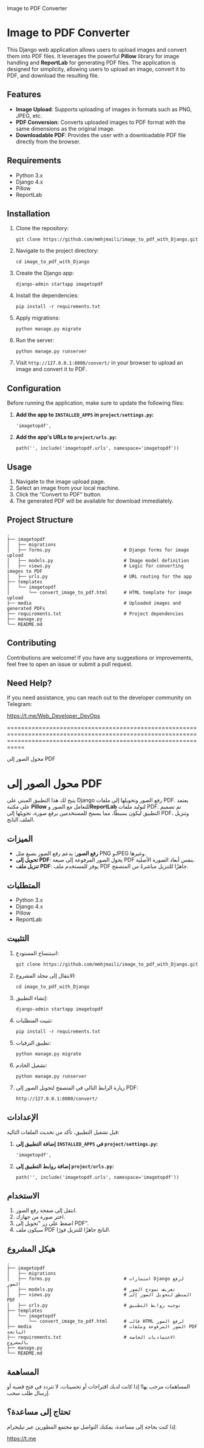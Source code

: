 <!DOCTYPE html>
<html lang="en">
<head>
    <meta charset="UTF-8">
    <meta name="viewport" content="width=device-width, initial-scale=1.0">
    Image to PDF Converter
</head>
<body>

<h1>Image to PDF Converter</h1>

<p>This Django web application allows users to upload images and convert them into PDF files. It leverages the powerful <strong>Pillow</strong> library for image handling and <strong>ReportLab</strong> for generating PDF files. The application is designed for simplicity, allowing users to upload an image, convert it to PDF, and download the resulting file.</p>

<h2>Features</h2>
<ul>
    <li><strong>Image Upload</strong>: Supports uploading of images in formats such as PNG, JPEG, etc.</li>
    <li><strong>PDF Conversion</strong>: Converts uploaded images to PDF format with the same dimensions as the original image.</li>
    <li><strong>Downloadable PDF</strong>: Provides the user with a downloadable PDF file directly from the browser.</li>
</ul>

<h2>Requirements</h2>
<ul>
    <li>Python 3.x</li>
    <li>Django 4.x</li>
    <li>Pillow</li>
    <li>ReportLab</li>
</ul>

<h2>Installation</h2>
<ol>
    <li>Clone the repository:
        <pre><code>git clone https://github.com/mmhjmaili/image_to_pdf_with_Django.git</code></pre>
    </li>
    <li>Navigate to the project directory:
        <pre><code>cd image_to_pdf_with_Django</code></pre>
    </li>
    <li>Create the Django app:
        <pre><code>django-admin startapp imagetopdf</code></pre>
    </li>
    <li>Install the dependencies:
        <pre><code>pip install -r requirements.txt</code></pre>
    </li>
    <li>Apply migrations:
        <pre><code>python manage.py migrate</code></pre>
    </li>
    <li>Run the server:
        <pre><code>python manage.py runserver</code></pre>
    </li>
    <li>Visit <code>http://127.0.0.1:8000/convert/</code> in your browser to upload an image and convert it to PDF.</li>
</ol>

<h2>Configuration</h2>
<p>Before running the application, make sure to update the following files:</p>

1. **Add the app to <code>INSTALLED_APPS</code> in <code>project/settings.py</code>:**
   <pre><code>'imagetopdf',</code></pre>

2. **Add the app's URLs to <code>project/urls.py</code>:**
   <pre><code>path('', include('imagetopdf.urls', namespace='imagetopdf'))</code></pre>

<h2>Usage</h2>
<ol>
    <li>Navigate to the image upload page.</li>
    <li>Select an image from your local machine.</li>
    <li>Click the "Convert to PDF" button.</li>
    <li>The generated PDF will be available for download immediately.</li>
</ol>

<h2>Project Structure</h2>
<pre><code>.
├── imagetopdf
│   ├── migrations
│   ├── forms.py                           # Django forms for image upload
│   ├── models.py                          # Image model definition
│   ├── views.py                           # Logic for converting images to PDF
│   ├── urls.py                            # URL routing for the app
├── templates
│   └── imagetopdf
│       └── convert_image_to_pdf.html      # HTML template for image upload
├── media                                  # Uploaded images and generated PDFs
├── requirements.txt                       # Project dependencies
├── manage.py
└── README.md
</code></pre>

<h2>Contributing</h2>
<p>Contributions are welcome! If you have any suggestions or improvements, feel free to open an issue or submit a pull request.</p>

<h2>Need Help?</h2>
<p>If you need assistance, you can reach out to the developer community on Telegram:</p>
<p><a href="https://t.me/Web_Developer_DevOps">https://t.me/Web_Developer_DevOps</a></p>

</body>
</html>

=======================================================================================================================================================================

<!DOCTYPE html>
<html lang="ar">
<head>
    <meta charset="UTF-8">
    <meta name="viewport" content="width=device-width, initial-scale=1.0">
    محول الصور إلى PDF
</head>
<body>

<h1>محول الصور إلى PDF</h1>

<p>يتيح لك هذا التطبيق المبني على Django رفع الصور وتحويلها إلى ملفات PDF. يعتمد على مكتبة <strong>Pillow</strong> للتعامل مع الصور و<strong>ReportLab</strong> لتوليد ملفات PDF. تم تصميم التطبيق ليكون بسيطًا، مما يسمح للمستخدمين برفع صورة، تحويلها إلى PDF، وتنزيل الملف الناتج.</p>

<h2>الميزات</h2>
<ul>
    <li><strong>رفع الصور</strong>: يدعم رفع الصور بصيغ مثل PNG وJPEG وغيرها.</li>
    <li><strong>تحويل إلى PDF</strong>: يحول الصور المرفوعة إلى صيغة PDF بنفس أبعاد الصورة الأصلية.</li>
    <li><strong>تنزيل ملف PDF</strong>: يوفر للمستخدم ملف PDF جاهزًا للتنزيل مباشرةً من المتصفح.</li>
</ul>

<h2>المتطلبات</h2>
<ul>
    <li>Python 3.x</li>
    <li>Django 4.x</li>
    <li>Pillow</li>
    <li>ReportLab</li>
</ul>

<h2>التثبيت</h2>
<ol>
    <li>استنساخ المستودع:
        <pre><code>git clone https://github.com/mmhjmaili/image_to_pdf_with_Django.git</code></pre>
    </li>
    <li>الانتقال إلى مجلد المشروع:
        <pre><code>cd image_to_pdf_with_Django</code></pre>
    </li>
    <li>إنشاء التطبيق:
        <pre><code>django-admin startapp imagetopdf</code></pre>
    </li>
    <li>تثبيت المتطلبات:
        <pre><code>pip install -r requirements.txt</code></pre>
    </li>
    <li>تطبيق الترقيات:
        <pre><code>python manage.py migrate</code></pre>
    </li>
    <li>تشغيل الخادم:
        <pre><code>python manage.py runserver</code></pre>
    </li>
    <li>زيارة الرابط التالي في المتصفح لتحويل الصور إلى PDF:
        <pre><code>http://127.0.0.1:8000/convert/</code></pre>
    </li>
</ol>

<h2>الإعدادات</h2>
<p>قبل تشغيل التطبيق، تأكد من تحديث الملفات التالية:</p>

1. **إضافة التطبيق إلى <code>INSTALLED_APPS</code> في <code>project/settings.py</code>:**
   <pre><code>'imagetopdf',</code></pre>

2. **إضافة روابط التطبيق إلى <code>project/urls.py</code>:**
   <pre><code>path('', include('imagetopdf.urls', namespace='imagetopdf'))</code></pre>

<h2>الاستخدام</h2>
<ol>
    <li>انتقل إلى صفحة رفع الصور.</li>
    <li>اختر صورة من جهازك.</li>
    <li>اضغط على زر "تحويل إلى PDF".</li>
    <li>سيكون ملف PDF الناتج جاهزًا للتنزيل فورًا.</li>
</ol>

<h2>هيكل المشروع</h2>
<pre><code>.
├── imagetopdf
│   ├── migrations
│   ├── forms.py                           # استمارات Django لرفع الصور
│   ├── models.py                          # تعريف نموذج الصور
│   ├── views.py                           # المنطق لتحويل الصور إلى PDF
│   ├── urls.py                            # توجيه روابط التطبيق
├── templates
│   └── imagetopdf
│       └── convert_image_to_pdf.html      # قالب HTML لرفع الصور
├── media                                  # الصور المرفوعة وملفات PDF الناتجة
├── requirements.txt                       # الاعتماديات الخاصة بالمشروع
├── manage.py
└── README.md
</code></pre>

<h2>المساهمة</h2>
<p>المساهمات مرحب بها! إذا كانت لديك اقتراحات أو تحسينات، لا تتردد في فتح قضية أو إرسال طلب سحب.</p>

<h2>تحتاج إلى مساعدة؟</h2>
<p>إذا كنت بحاجة إلى مساعدة، يمكنك التواصل مع مجتمع المطورين عبر تيليجرام:</p>
<p><a href="https://t.me/Web_Developer_DevOps">https://t.me
